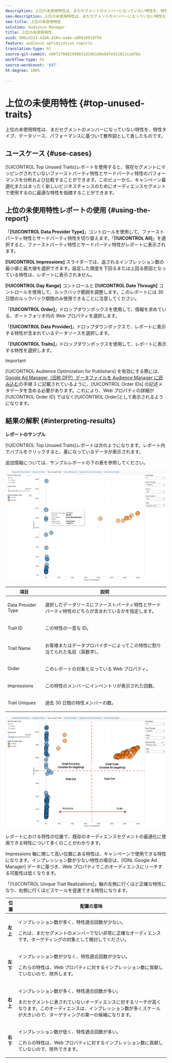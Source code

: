 ```yaml
---
description: 上位の未使用特性は、まだセグメントのメンバーになっていない特性を、特性タイプ、データソース、パフォーマンスに基づいて散布図として表したものです。
seo-description: 上位の未使用特性は、まだセグメントのメンバーになっていない特性を、特性タイプ、データソース、パフォーマンスに基づいて散布図として表したものです。
seo-title: 上位の未使用特性
solution: Audience Manager
title: 上位の未使用特性
uuid: 90bcd333-41b8-416e-aa4e-a8661891df50
feature: audience optimization reports
translation-type: ht
source-git-commit: e007279d81998031d2d61d0e68fe911813cadf8e
workflow-type: ht
source-wordcount: '647'
ht-degree: 100%

---
```



# 上位の未使用特性 {#top-unused-traits}

上位の未使用特性は、まだセグメントのメンバーになっていない特性を、特性タイプ、データソース、パフォーマンスに基づいて散布図として表したものです。

## ユースケース {#use-cases}

[!UICONTROL Top Unused Traits]レポートを使用すると、現在セグメントにマッピングされていないファーストパーティ特性とサードパーティ特性のパフォーマンスを分析および比較することができます。このビューから、キャンペーン最適化またはまったく新しいビジネスチャンスのためにオーディエンスセグメントで使用するのに最適な特性を指摘することができます。

## 上位の未使用特性レポートの使用 {#using-the-report}

「**[!UICONTROL Data Provider Type]**」コントロールを使用して、ファーストパーティ特性とサードパーティ特性を切り替えます。「**[!UICONTROL All]**」を選択すると、ファーストパーティ特性とサードパーティ特性がレポートに表示されます。

**[!UICONTROL Impressions]** スライダーでは、返されるインプレッション数の最小値と最大値を選択できます。設定した限度を下回るまたは上回る原因となっている特性は、レポートに表示されません。

**[!UICONTROL Day Range]** コントロールと **[!UICONTROL Date Through]** コントロールを使用して、ルックバック範囲を調整します。このレポートには 30 日間のルックバック期間のみ使用できることに注意してください。

「**[!UICONTROL Order]**」ドロップダウンボックスを使用して、情報を求めている、ポートフォリオ内の Web プロパティを選択します。

「**[!UICONTROL Data Provider]**」ドロップダウンボックスで、レポートに表示する特性が含まれているデータソースを選択します。

「**[!UICONTROL Traits]**」ドロップダウンボックスを使用して、レポートに表示する特性を選択します。

>[!IMPORTANT]
>
>[!UICONTROL Audience Optimization for Publishers] を有効にする際には、[Google Ad Manager（旧称 DFP）データファイルを Audience Manager に読み込む](../../../reporting/audience-optimization-reports/aor-publishers/import-dfp.md)の手順 3 に記載されているように、[!UICONTROL Order IDs] の記述メタデータを含める必要があります。これにより、Web プロパティの詳細が[!UICONTROL Order ID] ではなく[!UICONTROL Order]として表示されるようになります。

## 結果の解釈 {#interpreting-results}

**レポートのサンプル**

[!UICONTROL Top Unused Traits]レポートは次のようになります。レポート内でバブルをクリックすると、基になっているデータが表示されます。

追加情報については、サンプルレポートの下の表を参照してください。

![](assets/publisher_unused_traits.png)

<table id="table_AFE2540583C34835B04584693ADFD26A"> 
 <thead> 
  <tr> 
   <th colname="col1" class="entry"> 項目 </th> 
   <th colname="col2" class="entry"> 説明 </th> 
  </tr>
 </thead>
 <tbody> 
  <tr> 
   <td colname="col1"> <p><span class="wintitle"> Data Provider Type</span> </p> </td> 
   <td colname="col2"> <p>選択したデータソースにファーストパーティ特性とサードパーティ特性のどちらが含まれているかを指定します。 </p> </td> 
  </tr> 
  <tr> 
   <td colname="col1"> <p><span class="wintitle"> Trait ID</span> </p> </td> 
   <td colname="col2"> <p>この特性の一意な ID。 </p> </td> 
  </tr> 
  <tr> 
   <td colname="col1"> <p><span class="wintitle"> Trait Name</span> </p> </td> 
   <td colname="col2"> <p>お客様またはデータプロバイダーによってこの特性に割り当てられた名前（英数字）。 </p> </td> 
  </tr> 
  <tr> 
   <td colname="col1"> <p><span class="wintitle"> Order</span> </p> </td> 
   <td colname="col2"> <p>このレポートの対象となっている Web プロパティ。 </p> </td> 
  </tr> 
  <tr> 
   <td colname="col1"> <p><span class="wintitle"> Impressions</span> </p> </td> 
   <td colname="col2"> <p>この特性のメンバーにインベントリが表示された回数。 </p> </td> 
  </tr> 
  <tr> 
   <td colname="col1"> <p><span class="wintitle"> Trait Uniques</span> </p> </td> 
   <td colname="col2"> <p>過去 30 日間の特性メンバーの数。 </p> </td> 
  </tr> 
 </tbody> 
</table>

![](assets/publisher_unused_traits_final.png)

レポートにおける特性の位置で、既存のオーディエンスセグメントの最適化に使用できる特性について多くのことがわかります。

Impressions 軸に関して高い位置にある特性は、キャンペーンで使用できる特性になります。インプレッション数が少ない特性の場合は、[!DNL Google Ad Manager] データに基づき、Web プロパティでこのオーディエンスにリーチする可能性は低くなります。

「[!UICONTROL Unique Trait Realizations]」軸の左側に行くほど正確な特性になり、右側に行くほどスケールを促進できる特性になります。

<table id="table_A29253B30DFA4CD7B3B7C320DE0BDEA4"> 
 <thead> 
  <tr> 
   <th colname="col1" class="entry"> 位置 </th> 
   <th colname="col2" class="entry"> 配置の意味 </th> 
  </tr> 
 </thead>
 <tbody> 
  <tr> 
   <td colname="col1"> <p> <b>左上</b> </p> </td> 
   <td colname="col2"> <p>インプレッション数が多く、特性適合回数が少ない。 </p> <p>これは、まだセグメントのメンバーでない非常に正確なオーディエンスです。ターゲティングの対象として検討してください。 </p> </td> 
  </tr> 
  <tr> 
   <td colname="col1"> <p> <b>左下</b> </p> </td> 
   <td colname="col2"> <p>インプレッション数が少なく、特性適合回数が少ない。 </p> <p> これらの特性は、Web プロパティに対するインプレッション数に貢献していないので、除外します。 </p> </td> 
  </tr> 
  <tr> 
   <td colname="col1"> <p> <b>右上</b> </p> </td> 
   <td colname="col2"> <p>インプレッション数が多く、特性適合回数が多い。 </p> <p>まだセグメントに表されていないオーディエンスに対するリーチが高くなります。このオーディエンスは、インプレッション数が多くスケールが大きいので、ターゲティングの第一の候補になります。 </p> </td> 
  </tr> 
  <tr> 
   <td colname="col1"> <p> <b>右下</b> </p> </td> 
   <td colname="col2"> <p>インプレッション数が低く、特性適合回数が多い。 </p> <p> これらの特性は、Web プロパティに対するインプレッション数に貢献していないので、除外できます。 </p> </td> 
  </tr> 
 </tbody> 
</table>
